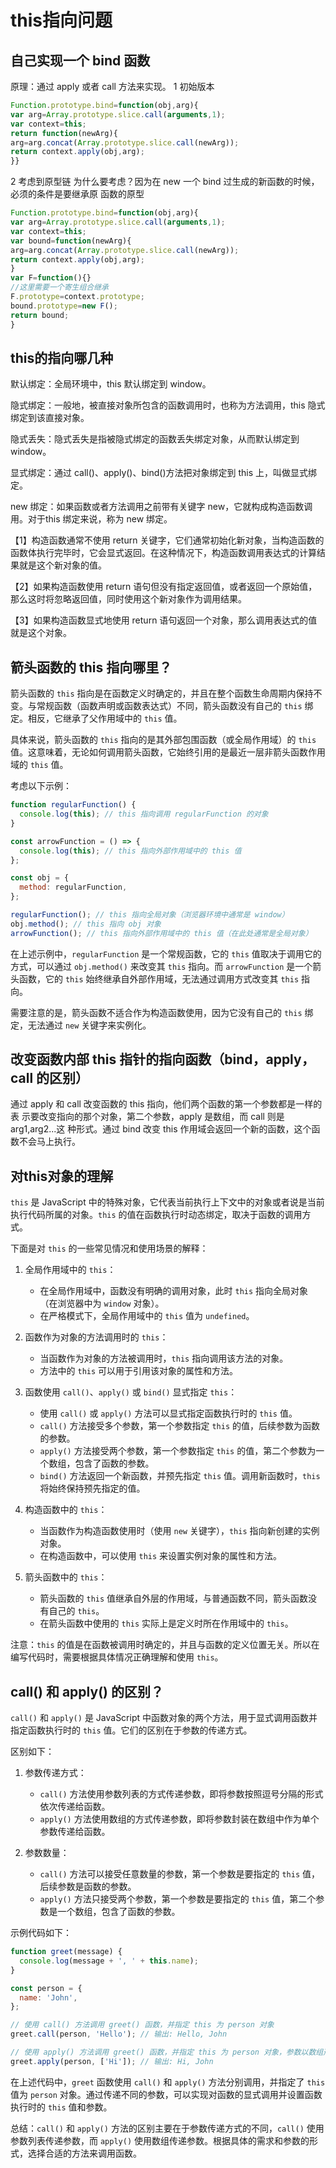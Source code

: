 # this指向问题

## 自己实现一个 bind 函数

原理：通过 apply 或者 call 方法来实现。
1 初始版本

```js
Function.prototype.bind=function(obj,arg){
var arg=Array.prototype.slice.call(arguments,1);
var context=this;
return function(newArg){
arg=arg.concat(Array.prototype.slice.call(newArg));
return context.apply(obj,arg);
}}
```

2 考虑到原型链
为什么要考虑？因为在 new 一个 bind 过生成的新函数的时候，必须的条件是要继承原
函数的原型

```js
Function.prototype.bind=function(obj,arg){
var arg=Array.prototype.slice.call(arguments,1);
var context=this;
var bound=function(newArg){
arg=arg.concat(Array.prototype.slice.call(newArg));
return context.apply(obj,arg);
}
var F=function(){}
//这里需要一个寄生组合继承
F.prototype=context.prototype;
bound.prototype=new F();
return bound;
}
```

## this的指向哪几种

默认绑定：全局环境中，this 默认绑定到 window。

隐式绑定：一般地，被直接对象所包含的函数调用时，也称为方法调用，this 隐式绑定到该直接对象。

隐式丢失：隐式丢失是指被隐式绑定的函数丢失绑定对象，从而默认绑定到 window。

显式绑定：通过 call()、apply()、bind()方法把对象绑定到 this 上，叫做显式绑定。

new 绑定：如果函数或者方法调用之前带有关键字 new，它就构成构造函数调用。对于this 绑定来说，称为 new 绑定。

【1】构造函数通常不使用 return 关键字，它们通常初始化新对象，当构造函数的函数体执行完毕时，它会显式返回。在这种情况下，构造函数调用表达式的计算结果就是这个新对象的值。

【2】如果构造函数使用 return 语句但没有指定返回值，或者返回一个原始值，那么这时将忽略返回值，同时使用这个新对象作为调用结果。

【3】如果构造函数显式地使用 return 语句返回一个对象，那么调用表达式的值就是这个对象。

## 箭头函数的 this 指向哪⾥？

箭头函数的 `this` 指向是在函数定义时确定的，并且在整个函数生命周期内保持不变。与常规函数（函数声明或函数表达式）不同，箭头函数没有自己的 `this` 绑定。相反，它继承了父作用域中的 `this` 值。

具体来说，箭头函数的 `this` 指向的是其外部包围函数（或全局作用域）的 `this` 值。这意味着，无论如何调用箭头函数，它始终引用的是最近一层非箭头函数作用域的 `this` 值。

考虑以下示例：

```javascript
function regularFunction() {
  console.log(this); // this 指向调用 regularFunction 的对象
}

const arrowFunction = () => {
  console.log(this); // this 指向外部作用域中的 this 值
};

const obj = {
  method: regularFunction,
};

regularFunction(); // this 指向全局对象（浏览器环境中通常是 window）
obj.method(); // this 指向 obj 对象
arrowFunction(); // this 指向外部作用域中的 this 值（在此处通常是全局对象）
```

在上述示例中，`regularFunction` 是一个常规函数，它的 `this` 值取决于调用它的方式，可以通过 `obj.method()` 来改变其 `this` 指向。而 `arrowFunction` 是一个箭头函数，它的 `this` 始终继承自外部作用域，无法通过调用方式改变其 `this` 指向。

需要注意的是，箭头函数不适合作为构造函数使用，因为它没有自己的 `this` 绑定，无法通过 `new` 关键字来实例化。

## 改变函数内部 this 指针的指向函数（bind，apply，call 的区别）

通过 apply 和 call 改变函数的 this 指向，他们两个函数的第一个参数都是一样的表
示要改变指向的那个对象，第二个参数，apply 是数组，而 call 则是 arg1,arg2...这
种形式。通过 bind 改变 this 作用域会返回一个新的函数，这个函数不会马上执行。

## 对this对象的理解

`this` 是 JavaScript 中的特殊对象，它代表当前执行上下文中的对象或者说是当前执行代码所属的对象。`this` 的值在函数执行时动态绑定，取决于函数的调用方式。

下面是对 `this` 的一些常见情况和使用场景的解释：

1. 全局作用域中的 `this`：
   - 在全局作用域中，函数没有明确的调用对象，此时 `this` 指向全局对象（在浏览器中为 `window` 对象）。
   - 在严格模式下，全局作用域中的 `this` 值为 `undefined`。

2. 函数作为对象的方法调用时的 `this`：
   - 当函数作为对象的方法被调用时，`this` 指向调用该方法的对象。
   - 方法中的 `this` 可以用于引用该对象的属性和方法。

3. 函数使用 `call()`、`apply()` 或 `bind()` 显式指定 `this`：
   - 使用 `call()` 或 `apply()` 方法可以显式指定函数执行时的 `this` 值。
   - `call()` 方法接受多个参数，第一个参数指定 `this` 的值，后续参数为函数的参数。
   - `apply()` 方法接受两个参数，第一个参数指定 `this` 的值，第二个参数为一个数组，包含了函数的参数。
   - `bind()` 方法返回一个新函数，并预先指定 `this` 值。调用新函数时，`this` 将始终保持预先指定的值。

4. 构造函数中的 `this`：
   - 当函数作为构造函数使用时（使用 `new` 关键字），`this` 指向新创建的实例对象。
   - 在构造函数中，可以使用 `this` 来设置实例对象的属性和方法。

5. 箭头函数中的 `this`：
   - 箭头函数的 `this` 值继承自外层的作用域，与普通函数不同，箭头函数没有自己的 `this`。
   - 在箭头函数中使用的 `this` 实际上是定义时所在作用域中的 `this`。

注意：`this` 的值是在函数被调用时确定的，并且与函数的定义位置无关。所以在编写代码时，需要根据具体情况正确理解和使用 `this`。

## call() 和 apply() 的区别？

`call()` 和 `apply()` 是 JavaScript 中函数对象的两个方法，用于显式调用函数并指定函数执行时的 `this` 值。它们的区别在于参数的传递方式。

区别如下：

1. 参数传递方式：
   - `call()` 方法使用参数列表的方式传递参数，即将参数按照逗号分隔的形式依次传递给函数。
   - `apply()` 方法使用数组的方式传递参数，即将参数封装在数组中作为单个参数传递给函数。

2. 参数数量：
   - `call()` 方法可以接受任意数量的参数，第一个参数是要指定的 `this` 值，后续参数是函数的参数。
   - `apply()` 方法只接受两个参数，第一个参数是要指定的 `this` 值，第二个参数是一个数组，包含了函数的参数。

示例代码如下：

```javascript
function greet(message) {
  console.log(message + ', ' + this.name);
}

const person = {
  name: 'John',
};

// 使用 call() 方法调用 greet() 函数，并指定 this 为 person 对象
greet.call(person, 'Hello'); // 输出: Hello, John

// 使用 apply() 方法调用 greet() 函数，并指定 this 为 person 对象，参数以数组形式传递
greet.apply(person, ['Hi']); // 输出: Hi, John
```

在上述代码中，`greet` 函数使用 `call()` 和 `apply()` 方法分别调用，并指定了 `this` 值为 `person` 对象。通过传递不同的参数，可以实现对函数的显式调用并设置函数执行时的 `this` 值和参数。

总结：`call()` 和 `apply()` 方法的区别主要在于参数传递方式的不同，`call()` 使用参数列表传递参数，而 `apply()` 使用数组传递参数。根据具体的需求和参数的形式，选择合适的方法来调用函数。
